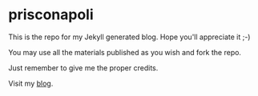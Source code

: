 # prisconapoli
This is the repo for my Jekyll generated blog. Hope you'll appreciate it ;-)

You may use all the materials published as you wish and fork the repo.

Just remember to give me the proper credits.

Visit my [blog](http://prisconapoli.github.io).


